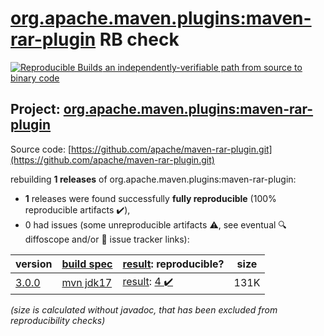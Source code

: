 [org.apache.maven.plugins:maven-rar-plugin](https://central.sonatype.com/artifact/org.apache.maven.plugins/maven-rar-plugin/versions) RB check
=======

[![Reproducible Builds](https://reproducible-builds.org/images/logos/rb.svg) an independently-verifiable path from source to binary code](https://reproducible-builds.org/)

## Project: [org.apache.maven.plugins:maven-rar-plugin](https://central.sonatype.com/artifact/org.apache.maven.plugins/maven-rar-plugin/versions)

Source code: [https://github.com/apache/maven-rar-plugin.git](https://github.com/apache/maven-rar-plugin.git)

rebuilding **1 releases** of org.apache.maven.plugins:maven-rar-plugin:
- **1** releases were found successfully **fully reproducible** (100% reproducible artifacts :heavy_check_mark:),
- 0 had issues (some unreproducible artifacts :warning:, see eventual :mag: diffoscope and/or :memo: issue tracker links):

| version | [build spec](/BUILDSPEC.md) | [result](https://reproducible-builds.org/docs/jvm/): reproducible? | size |
| -- | --------- | ------ | -- |
| [3.0.0](https://central.sonatype.com/artifact/org.apache.maven.plugins/maven-rar-plugin/3.0.0/pom) | [mvn jdk17](maven-rar-plugin-3.0.0.buildspec) | [result](maven-rar-plugin-3.0.0.buildinfo): [4 :heavy_check_mark: ](maven-rar-plugin-3.0.0.buildcompare) | 131K |

<i>(size is calculated without javadoc, that has been excluded from reproducibility checks)</i>
